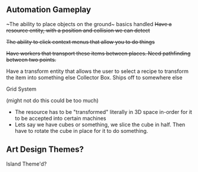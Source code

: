 ## Automation Gameplay

~The ability to place objects on the ground~ basics handled
~~Have a resource entity, with a position and collision we can detect~~

~~The ability to click context menus that allow you to do things~~

~~Have workers that transport these items between places. Need pathfinding between two points.~~

Have a transform entity that allows the user to select a recipe to transform the item into something else
Collector Box. Ships off to somewhere else

Grid System

(might not do this could be too much)
- The resource has to be "transformed" literally in 3D space in-order for it to be accepted into certain machines
- Lets say we have cubes or something, we slice the cube in half. Then have to rotate the cube in place for it to do something.

## Art Design Themes?
Island Theme'd?

